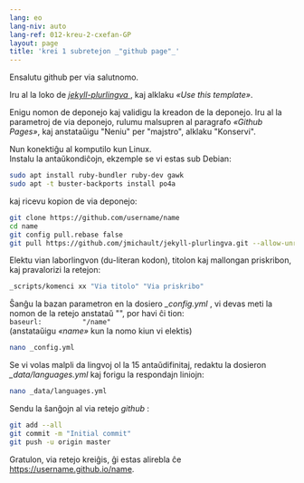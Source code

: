 ```yaml
---
lang: eo
lang-niv: auto
lang-ref: 012-kreu-2-cxefan-GP
layout: page
title: 'krei 1 subretejon _"github page"_'
---
```


Ensalutu github per via salutnomo.  

Iru al la loko de [ _jekyll-plurlingva_ ](https://github.com/jmichault/jekyll-plurlingva), kaj alklaku _«Use this template»_.

Enigu nomon de deponejo kaj validigu la kreadon de la deponejo.
Iru al la parametroj de via deponejo, rulumu malsupren al paragrafo _«Github Pages»_, kaj anstataŭigu "Neniu" per "majstro", alklaku "Konservi".

Nun konektiĝu al komputilo kun Linux.  
Instalu la antaŭkondiĉojn, ekzemple se vi estas sub Debian:
```bash
sudo apt install ruby-bundler ruby-dev gawk
sudo apt -t buster-backports install po4a
```

kaj ricevu kopion de via deponejo:
```bash
git clone https://github.com/username/name
cd name
git config pull.rebase false
git pull https://github.com/jmichault/jekyll-plurlingva.git --allow-unrelated-histories
```

Elektu vian laborlingvon (du-literan kodon), titolon kaj mallongan priskribon, kaj pravalorizi la retejon:
```bash
_scripts/komenci xx "Via titolo" "Via priskribo"
```

Ŝanĝu la bazan parametron en la dosiero _\_config.yml_ , vi devas meti la nomon de la retejo anstataŭ "", por havi ĉi tion:  
    `baseurl:          "/name"`  
    (anstataŭigu _«name»_ kun la nomo kiun vi elektis)
```bash
nano _config.yml
```

Se vi volas malpli da lingvoj ol la 15 antaŭdifinitaj, redaktu la dosieron _\_data/languages.yml_ kaj forigu la respondajn liniojn:
```bash
nano _data/languages.yml
```

Sendu la ŝanĝojn al via retejo _github_ :
```bash
git add --all
git commit -m "Initial commit"
git push -u origin master
```

Gratulon, via retejo kreiĝis, ĝi estas alirebla ĉe https://username.github.io/name.

